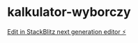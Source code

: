 # kalkulator-wyborczy

[Edit in StackBlitz next generation editor ⚡️](https://stackblitz.com/~/github.com/pucia20p/kalkulator-wyborczy)